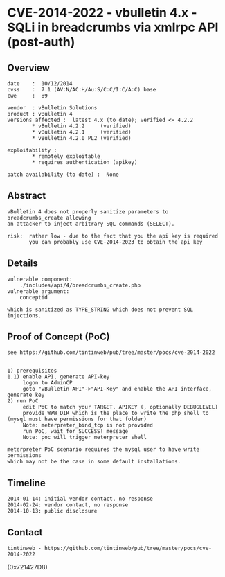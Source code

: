 CVE-2014-2022 - vbulletin 4.x - SQLi in breadcrumbs via xmlrpc API (post-auth)
==============================================================================

Overview
--------

	date    :  10/12/2014   
	cvss    :  7.1 (AV:N/AC:H/Au:S/C:C/I:C/A:C) base
	cwe     :  89   
	
	vendor  : vBulletin Solutions
	product : vBulletin 4
	versions affected :  latest 4.x (to date); verified <= 4.2.2
			* vBulletin 4.2.2     (verified)  
			* vBulletin 4.2.1     (verified)  
			* vBulletin 4.2.0 PL2 (verified)  
						
	exploitability :
			* remotely exploitable
			* requires authentication (apikey)
				
	patch availability (to date) :  None
				
Abstract
---------
 
	vBulletin 4 does not properly sanitize parameters to breadcrumbs_create allowing
	an attacker to inject arbitrary SQL commands (SELECT).
	
	risk:  rather low - due to the fact that you the api key is required
		   you can probably use CVE-2014-2023 to obtain the api key



Details
--------
	
	vulnerable component: 
		./includes/api/4/breadcrumbs_create.php
	vulnerable argument:
		conceptid
	
	which is sanitized as TYPE_STRING which does not prevent SQL injections.


Proof of Concept (PoC)
----------------------

	see https://github.com/tintinweb/pub/tree/master/pocs/cve-2014-2022
	
	
	1) prerequisites
	1.1) enable API, generate API-key
		 logon to AdminCP
		 goto "vBulletin API"->"API-Key" and enable the API interface, generate key
	2) run PoC
		 edit PoC to match your TARGET, APIKEY (, optionally DEBUGLEVEL)
		 provide WWW_DIR which is the place to write the php_shell to (mysql must have permissions for that folder)
		 Note: meterpreter_bind_tcp is not provided
		 run PoC, wait for SUCCESS! message
		 Note: poc will trigger meterpreter shell
		 
	meterpreter PoC scenario requires the mysql user to have write permissions 
	which may not be the case in some default installations.
	
	
Timeline
--------

	2014-01-14: initial vendor contact, no response
	2014-02-24: vendor contact, no response
	2014-10-13: public disclosure
	
Contact
--------
	tintinweb - https://github.com/tintinweb/pub/tree/master/pocs/cve-2014-2022
	
	
(0x721427D8)
	
	